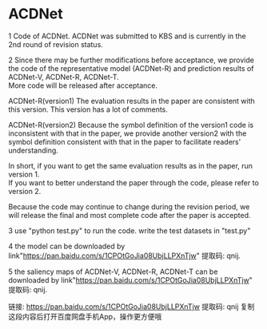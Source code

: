 # ACDNet
1 Code of ACDNet. 
ACDNet was submitted to KBS and is currently in the 2nd round of revision status. 

2 Since there may be further modifications before acceptance, we provide the code of the representative model (ACDNet-R) and prediction results of ACDNet-V, ACDNet-R, ACDNet-T.  
More code will be released after acceptance.  

ACDNet-R(version1) 
The evaluation results in the paper are consistent with this version. 
This version has a lot of comments.   

ACDNet-R(version2) 
Because the symbol definition of the version1 code is inconsistent with that in the paper, we provide another version2 with the symbol definition consistent with that in the paper to facilitate readers’ understanding.  

In short, if you want to get the same evaluation results as in the paper, run version 1.   
If you want to better understand the paper through the code, please refer to version 2. 

Because the code may continue to change during the revision period, we will release the final and most complete code after the paper is accepted. 

3 use "python test.py" to run the code. 
write the test datasets in "test.py"

4 the model can be downloaded by link"https://pan.baidu.com/s/1CPOtGoJia08UbjLLPXnTjw" 提取码: qnij.

5 the saliency maps of ACDNet-V, ACDNet-R, ACDNet-T can be downloaded by link"https://pan.baidu.com/s/1CPOtGoJia08UbjLLPXnTjw" 提取码: qnij.


链接: https://pan.baidu.com/s/1CPOtGoJia08UbjLLPXnTjw 提取码: qnij 复制这段内容后打开百度网盘手机App，操作更方便哦

